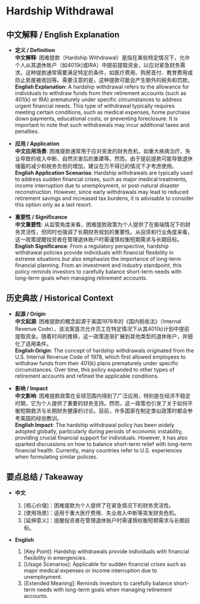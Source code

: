 # Hardship Withdrawal

## 中文解释 / English Explanation

* **定义 / Definition**  
  **中文解释**: 困难提款（Hardship Withdrawal）是指在某些特定情况下，允许个人从其退休账户（如401(k)或IRA）中提前提取资金，以应对紧急财务需求。这种提款通常需要满足特定的条件，如医疗费用、购房首付、教育费用或防止房屋被收回等。需要注意的是，这种提款可能会产生额外的税务和罚款。  
  **English Explanation**: A hardship withdrawal refers to the allowance for individuals to withdraw funds from their retirement accounts (such as 401(k) or IRA) prematurely under specific circumstances to address urgent financial needs. This type of withdrawal typically requires meeting certain conditions, such as medical expenses, home purchase down payments, educational costs, or preventing foreclosure. It is important to note that such withdrawals may incur additional taxes and penalties.

* **应用 / Application**  
  **中文应用场景**: 困难提款通常用于应对突发的财务危机，如重大疾病治疗、失业导致的收入中断、自然灾害后的重建等。然而，由于提前提款可能导致退休储蓄的减少和税务负担的增加，建议在万不得已的情况下才考虑使用。  
  **English Application Scenarios**: Hardship withdrawals are typically used to address sudden financial crises, such as major medical treatments, income interruption due to unemployment, or post-natural disaster reconstruction. However, since early withdrawals may lead to reduced retirement savings and increased tax burdens, it is advisable to consider this option only as a last resort.

* **重要性 / Significance**  
  **中文重要性**: 从监管角度来看，困难提款政策为个人提供了在极端情况下的财务灵活性，但同时也强调了长期财务规划的重要性。从投资和行业角度来看，这一政策提醒投资者在管理退休账户时需谨慎权衡短期需求与长期目标。  
  **English Significance**: From a regulatory perspective, hardship withdrawal policies provide individuals with financial flexibility in extreme situations but also emphasize the importance of long-term financial planning. From an investment and industry standpoint, this policy reminds investors to carefully balance short-term needs with long-term goals when managing retirement accounts.

## 历史典故 / Historical Context

* **起源 / Origin**  
  **中文起源**: 困难提款的概念起源于美国1978年的《国内税收法》（Internal Revenue Code），该法案首次允许员工在特定情况下从其401(k)计划中提前提取资金。随着时间的推移，这一政策逐渐扩展到其他类型的退休账户，并细化了适用条件。  
  **English Origin**: The concept of hardship withdrawals originated from the U.S. Internal Revenue Code of 1978, which first allowed employees to withdraw funds from their 401(k) plans prematurely under specific circumstances. Over time, this policy expanded to other types of retirement accounts and refined the applicable conditions.

* **影响 / Impact**  
  **中文影响**: 困难提款政策在全球范围内得到了广泛应用，特别是在经济不稳定时期，它为个人提供了重要的财务支持。然而，这一政策也引发了关于如何平衡短期救济与长期财务健康的讨论。目前，许多国家在制定类似政策时都会参考美国的经验教训。  
  **English Impact**: The hardship withdrawal policy has been widely adopted globally, particularly during periods of economic instability, providing crucial financial support for individuals. However, it has also sparked discussions on how to balance short-term relief with long-term financial health. Currently, many countries refer to U.S. experiences when formulating similar policies.

## 要点总结 / Takeaway

* **中文**  
  1. [核心价值]：困难提款为个人提供了在紧急情况下的财务灵活性。
  2. [使用场景]：适用于重大医疗费用、失业收入中断等突发财务危机。
  3. [延伸意义]：提醒投资者在管理退休账户时需谨慎权衡短期需求与长期目标。

* **English**  
  1. [Key Point]: Hardship withdrawals provide individuals with financial flexibility in emergencies.
  2. [Usage Scenarios]: Applicable for sudden financial crises such as major medical expenses or income interruption due to unemployment.
  3. [Extended Meaning]: Reminds investors to carefully balance short-term needs with long-term goals when managing retirement accounts.